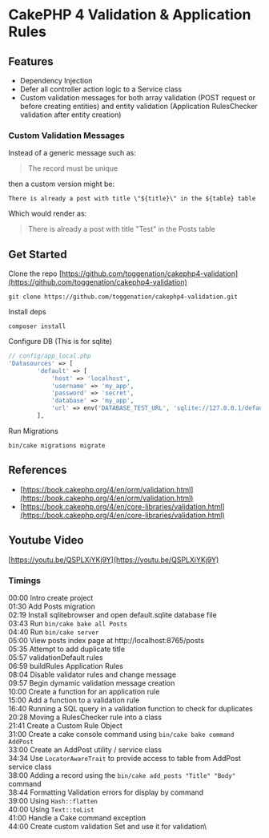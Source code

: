 # CakePHP 4 Validation & Application Rules

## Features

- Dependency Injection
- Defer all controller action logic to a Service class
- Custom validation messages for both array validation (POST request or before creating entities) and entity validation (Application RulesChecker validation after entity creation)

### Custom Validation Messages

Instead of a generic message such as:

> The record must be unique

then a custom version might be:

```
There is already a post with title \"${title}\" in the ${table} table
```

Which would render as:
> There is already a post with title "Test" in the Posts table

## Get Started

Clone the repo [https://github.com/toggenation/cakephp4-validation](https://github.com/toggenation/cakephp4-validation)

```
git clone https://github.com/toggenation/cakephp4-validation.git
```
Install deps

```
composer install
```

Configure DB (This is for sqlite)

```php
// config/app_local.php
'Datasources' => [
        'default' => [
            'host' => 'localhost',
            'username' => 'my_app',
            'password' => 'secret',
            'database' => 'my_app',
            'url' => env('DATABASE_TEST_URL', 'sqlite://127.0.0.1/default.sqlite'),
        ],
```

Run Migrations
```
bin/cake migrations migrate
```



## References
* [https://book.cakephp.org/4/en/orm/validation.html](https://book.cakephp.org/4/en/orm/validation.html)
* [https://book.cakephp.org/4/en/core-libraries/validation.html](https://book.cakephp.org/4/en/core-libraries/validation.html)


## Youtube Video
[https://youtu.be/QSPLXiYKj9Y](https://youtu.be/QSPLXiYKj9Y)

### Timings
00:00 Intro create project\
01:30 Add Posts migration\
02:19 Install sqlitebrowser and open default.sqlite database file\
03:43 Run `bin/cake bake all Posts`\
04:40 Run `bin/cake server`\
05:00 View posts index page at http://localhost:8765/posts\
05:35 Attempt to add duplicate title\
05:57 validationDefault rules\
06:59 buildRules Application Rules\
08:04 Disable validator rules and change message\
09:57 Begin dymamic validation message creation\
10:00 Create a function for an application rule\
15:00 Add a function to a validation rule\
16:40 Running a SQL query in a validation function to check for duplicates\
20:28 Moving a RulesChecker rule into a class\
21:41 Create a Custom Rule Object\
31:00 Create a cake console command using `bin/cake bake command AddPost`\
33:00 Create an AddPost utility / service class\
34:34 Use `LocatorAwareTrait` to provide access to table from AddPost service class\
38:00 Adding a record using the `bin/cake add_posts "Title" "Body"` command\
38:44 Formatting Validation errors for display by command\
39:00 Using `Hash::flatten`\
40:00 Using `Text::toList`\
41:00 Handle a Cake command exception\
44:00 Create custom validation Set and use it for validation\